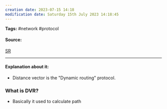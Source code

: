 ```yaml
---
creation date: 2023-07-15 14:18
modification date: Saturday 15th July 2023 14:18:45
---
```


**Tags:** #network #protocol 

#### Source:
[SR](https://www.scaler.com/topics/computer-network/distance-vector-routing-algorithm/)

--------------------------------------

#### Explanation about it:

* Distance vector is the "Dynamic routing" protocol.

### What is DVR?

* Basically it used to calculate path